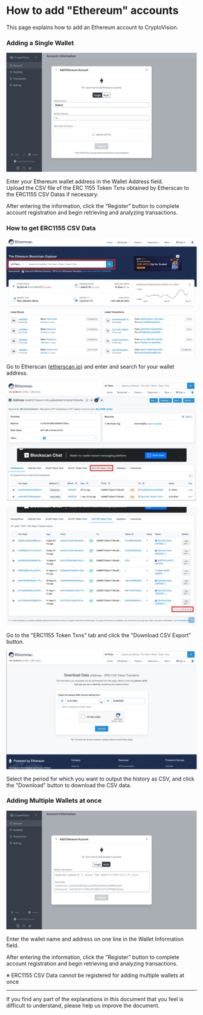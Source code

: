 # How to add "Ethereum" accounts

This page explains how to add an Ethereum account to CryptoVision.

### Adding a Single Wallet

![](../assets/img/account-chain-ethereum-1.jpg)

Enter your Ethereum wallet address in the Wallet Address field.  
Upload the CSV file of the ERC 1155 Token Txns obtained by Etherscan to the ERC1155 CSV Datas if necessary.

After entering the information, click the "Register" button to complete account registration and begin retrieving and analyzing transactions.

### How to get ERC1155 CSV Data

![](../assets/img/account-chain-ethereum-3.jpg)

Go to Etherscan ([etherscan.io](https://etherscan.io)) and enter and search for your wallet address.

![](../assets/img/account-chain-ethereum-4.jpg)

![](../assets/img/account-chain-ethereum-5.jpg)

Go to the "ERC1155 Token Txns" tab and click the "Download CSV Export" button.

![](../assets/img/account-chain-ethereum-6.jpg)

Select the period for which you want to output the history as CSV, and click the "Download" button to download the CSV data.

### Adding Multiple Wallets at once

![](../assets/img/account-chain-ethereum-2.jpg)

Enter the wallet name and address on one line in the Wallet Information field.

After entering the information, click the "Register" button to complete account registration and begin retrieving and analyzing transactions.

※ ERC1155 CSV Data cannot be registered for adding multiple wallets at once

---

If you find any part of the explanations in this document that you feel is difficult to understand, please help us improve the document.
